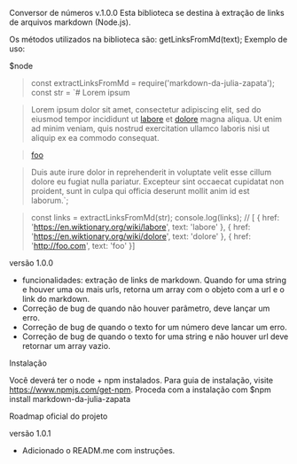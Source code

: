 Conversor de números v.1.0.0
Esta biblioteca se destina à extração de links de arquivos markdown (Node.js).

Os métodos utilizados na biblioteca são:
getLinksFromMd(text);
Exemplo de uso:

$node
> const extractLinksFromMd = require('markdown-da-julia-zapata');
> const str = `# Lorem ipsum

>Lorem ipsum dolor sit amet, consectetur adipiscing elit, sed do eiusmod tempor  incididunt ut [labore](https://en.wiktionary.org/wiki/labore) et [dolore](https://en.wiktionary.org/wiki/dolore) magna aliqua. Ut enim ad minim veniam, quis nostrud exercitation ullamco laboris nisi ut aliquip ex ea commodo consequat.

>[foo](http://foo.com)

>Duis aute irure dolor in reprehenderit in voluptate velit esse cillum dolore eu fugiat nulla pariatur. Excepteur sint occaecat cupidatat non proident, sunt in culpa qui officia deserunt mollit anim id est laborum.`;

>const links = extractLinksFromMd(str);
> console.log(links); // [ { href: 'https://en.wiktionary.org/wiki/labore', text: 'labore' }, { href: 'https://en.wiktionary.org/wiki/dolore', text: 'dolore' }, { href: 'http://foo.com', text: 'foo' }]

versão 1.0.0
- funcionalidades: extração de links de markdown. Quando for uma string e houver uma ou mais urls, retorna um array com o objeto com a url e o link do markdown.
- Correção de bug de quando não houver parâmetro, deve lançar um erro.
- Correção de bug de quando o texto for um número deve lancar um erro.
- Correção de bug de quando o texto for uma string e não houver url deve retornar um array vazio.

Instalação

Você deverá ter o node + npm instalados. Para guia de instalação, visite https://www.npmjs.com/get-npm.
Proceda com a instalação com $npm install markdown-da-julia-zapata

Roadmap oficial do projeto

versão 1.0.1
- Adicionado o READM.me com instruções.
